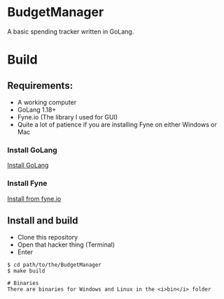 # BudgetManager
A basic spending tracker written in GoLang.

# Build
## Requirements:
- A working computer
- GoLang 1.18+
- Fyne.io (The library I used for GUI)
- Quite a lot of patience if you are installing Fyne on either Windows or Mac

### Install GoLang
[Install GoLang](https://go.dev/)

### Install Fyne
[Install from fyne.io](https://fyne.io/)

## Install and build
- Clone this repository
- Open that hacker thing (Terminal)
- Enter 
```
$ cd path/to/the/BudgetManager
$ make build

# Binaries
There are binaries for Windows and Linux in the <i>bin</i> folder